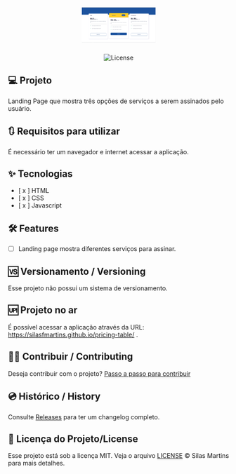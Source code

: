 <h1 align="center">
  <img alt="Pricing Table" height="80" title="Pricing Table" src="./image.png" />
</h1>

<p align="center">
  <img alt="License" src="https://img.shields.io/github/license/silasfmartins/pricing-table">
</p>


## 💻 Projeto
Landing Page que mostra três opções de serviços a serem assinados pelo usuário.

## 🔃 Requisitos para utilizar

É necessário ter um navegador e internet acessar a aplicação.

## ✨ Tecnologias

-   [ x ] HTML
-   [ x ] CSS
-   [ x ] Javascript

## :hammer_and_wrench: Features 

-   [ ] Landing page mostra diferentes serviços para assinar.

## 🆚 Versionamento / Versioning

Esse projeto não possui um sistema de versionamento.

## 🆙 Projeto no ar

É possível acessar a aplicação através da URL: https://silasfmartins.github.io/pricing-table/ .

## 👨‍💻 Contribuir / Contributing

Deseja contribuir com o projeto? [Passo a passo para contribuir](https://github.com/silasfmartins/pricing-table/blob/master/Contributing.md)

## 💿 Histórico / History

Consulte [Releases](https://github.com/silasfmartins/pricing-table/releases) para ter um changelog completo.

## 📄 Licença do Projeto/License

Esse projeto está sob a licença MIT. Veja o arquivo [LICENSE](https://github.com/silasfmartins/pricing-table/blob/main/LICENSE) © Silas Martins para mais detalhes.
